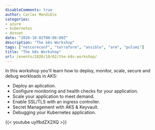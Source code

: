 ```yaml
---
disableComments: true
author: Carlos Mendible
categories:
- azure
- kubernetes
- dotnet
date: "2020-10-02T00:00:00Z"
description: "The k8s Workshop"
tags: ["netcoreconf", "terraform", "ansible", "arm", "pulumi"]
title: "The k8s Workshop"
url: /events/2020/10/02/the-k8s-workshop/
---
```


In this workshop you'll learn how to deploy, monitor, scale, secure and debug workloads in AKS:
- Deploy an aplication.
- Configure monitoring and health checks for your application.
- Scale your application to meet demand.
- Enable SSL/TLS with an ingress controller.
- Secret Management with AKS & Keyvault.
- Debugging your Kubernetes application.

{{< youtube uylfbdZX2XQ >}}